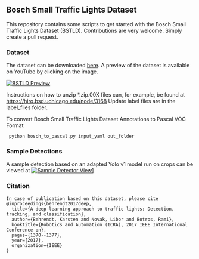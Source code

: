 ## Bosch Small Traffic Lights Dataset

This repository contains some scripts to get started with the Bosch Small Traffic Lights Dataset (BSTLD).
Contributions are very welcome. Simply create a pull request.

### Dataset

The dataset can be downloaded [here](https://hci.iwr.uni-heidelberg.de/node/6132). A preview of the dataset is available on YouTube by clicking on the image.

[![BSTLD Preview](https://github.com/bosch-ros-pkg/bstld/blob/master/images/dataset_sample.jpg)](https://youtu.be/P7j6XFmImAg)

Instructions on how to unzip *.zip.00X files can, for example, be found at https://hiro.bsd.uchicago.edu/node/3168
Update label files are in the label_files folder.

To convert Bosch Small Traffic Lights Dataset Annotations to Pascal VOC
Format

```
 python bosch_to_pascal.py input_yaml out_folder
```

### Sample Detections

A sample detection based on an adapted Yolo v1 model run on crops can be viewed at
[![Sample Detector View](https://github.com/bosch-ros-pkg/bstld/blob/master/images/yolo_detection_sample.jpg)](https://youtu.be/EztVEj2KnXk)]

### Citation

```
In case of publication based on this dataset, please cite
@inproceedings{behrendt2017deep,
  title={A deep learning approach to traffic lights: Detection, tracking, and classification},
  author={Behrendt, Karsten and Novak, Libor and Botros, Rami},
  booktitle={Robotics and Automation (ICRA), 2017 IEEE International Conference on},
  pages={1370--1377},
  year={2017},
  organization={IEEE}
}
```
